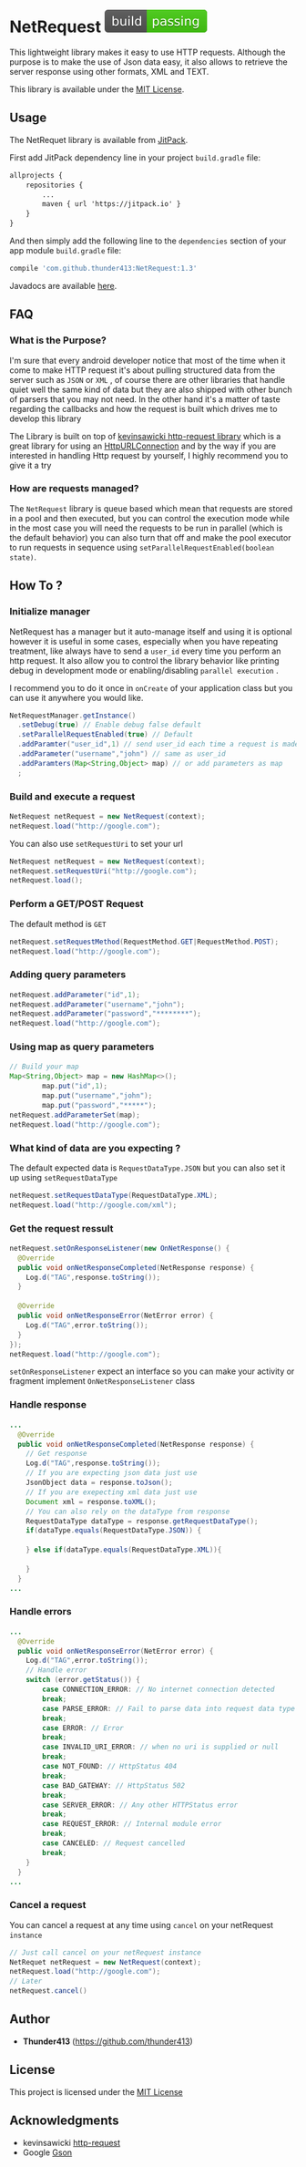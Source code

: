 # NetRequest [![Build Status](passing.svg)](passing.svg)

This lightweight library makes it easy to use HTTP requests. Although  the purpose is to make the use of Json data easy, it also allows to retrieve the server response using other formats, XML and TEXT.

This library is available under the [MIT License](http://www.opensource.org/licenses/mit-license.php).

## Usage

The NetRequet library is available from [JitPack](https://jitpack.io/#thunder413/NetRequest/1.2).

First add JitPack dependency line in your project `build.gradle` file:

```xml
allprojects {
	repositories {
		...
		maven { url 'https://jitpack.io' }
	}
}
```

And then simply add the following line to the `dependencies` section of your app module `build.gradle` file:

```groovy
compile 'com.github.thunder413:NetRequest:1.3'
```

Javadocs are available [here](http://https://github.com/thunder413/NetRequest/apidocs/index.html).

## FAQ

### What is the Purpose?

I'm sure that every android developer notice that most of the time when it come to make HTTP request it's about pulling structured data from the server such as `JSON` or `XML` , of course there are other libraries that handle quiet well the same kind of data but they are also shipped with other bunch of parsers that you may not need. In the other hand it's a matter of taste regarding the callbacks and how the request is built which drives me to develop this library

The Library is built on top of [kevinsawicki http-request library](https://github.com/kevinsawicki/http-request) which is a great library for using an [HttpURLConnection](http://download.oracle.com/javase/6/docs/api/java/net/HttpURLConnection.html) and by the way if you are interested in handling Http request by yourself, I highly recommend you to give it a try

### How are requests managed?

The `NetRequest` library is queue
based which mean that requests are stored in a pool and then executed, but you can control the execution mode while in the most case you will need the requests to be run in parallel (which is the default behavior) you can also turn that off and make the pool executor to run requests in sequence using `setParallelRequestEnabled(boolean state)`.


## How To ?

### Initialize manager

NetRequest has a manager but it auto-manage itself and using it is optional however it is useful in some cases, especially when you have repeating treatment, like always have to send a ``user_id`` every time you perform an http request. It also allow you to control the library behavior like printing debug in development mode or enabling/disabling ``parallel execution`` .

I recommend you to do it once in ``onCreate``  of your application class but you can use it anywhere you would like.

```java
NetRequestManager.getInstance()
  .setDebug(true) // Enable debug false default
  .setParallelRequestEnabled(true) // Default
  .addParamter("user_id",1) // send user_id each time a request is made
  .addParameter("username","john") // same as user_id
  .addParamters(Map<String,Object> map) // or add parameters as map
  ;
```

### Build and execute a request

```java
NetRequest netRequest = new NetRequest(context);
netRequest.load("http://google.com");
```

You can also use ``setRequestUri`` to set your url

```java
NetRequest netRequest = new NetRequest(context);
netRequest.setRequestUri("http://google.com");
netRequest.load();
```

### Perform a GET/POST Request

The default method is  ``GET``

```java
netRequest.setRequestMethod(RequestMethod.GET|RequestMethod.POST);
netRequest.load("http://google.com");
```

### Adding query parameters

```java
netRequest.addParameter("id",1);
netRequest.addParameter("username","john");
netRequest.addParameter("password","********");
netRequest.load("http://google.com");
```

### Using map as query parameters

```java
// Build your map
Map<String,Object> map = new HashMap<>();
        map.put("id",1);
        map.put("username","john");
        map.put("password","*****");
netRequest.addParameterSet(map);
netRequest.load("http://google.com");
```

### What kind of data are you expecting ?

The default expected data is ``RequestDataType.JSON`` but you can also set it up using ``setRequestDataType``  

```java
netRequest.setRequestDataType(RequestDataType.XML);
netRequest.load("http://google.com/xml");
```

### Get the request ressult

```java
netRequest.setOnResponseListener(new OnNetResponse() {
  @Override
  public void onNetResponseCompleted(NetResponse response) {
    Log.d("TAG",response.toString());
  }
  
  @Override
  public void onNetResponseError(NetError error) {
    Log.d("TAG",error.toString());
  }
});
netRequest.load("http://google.com");
```

``setOnResponseListener`` expect an interface so you can make your activity or fragment implement ``OnNetResponseListener`` class

### Handle response

```java
...
  @Override
  public void onNetResponseCompleted(NetResponse response) {
  	// Get response
    Log.d("TAG",response.toString());
    // If you are expecting json data just use
    JsonObject data = response.toJson();
    // If you are exepecting xml data just use
    Document xml = response.toXML();
    // You can also rely on the dataType from response
    RequestDataType dataType = response.getRequestDataType();
    if(dataType.equals(RequestDataType.JSON)) {
      
    } else if(dataType.equals(RequestDataType.XML)){
      
    }
  }
...
```

### Handle errors

```java
...
  @Override
  public void onNetResponseError(NetError error) {
  	Log.d("TAG",error.toString());
    // Handle error
    switch (error.getStatus()) {
    	case CONNECTION_ERROR: // No internet connection detected
        break;
        case PARSE_ERROR: // Fail to parse data into request data type
       	break;
        case ERROR: // Error
        break;
        case INVALID_URI_ERROR: // when no uri is supplied or null
        break;
        case NOT_FOUND: // HttpStatus 404
        break;
        case BAD_GATEWAY: // HttpStatus 502
        break;
        case SERVER_ERROR: // Any other HTTPStatus error 
        break;  
      	case REQUEST_ERROR: // Internal module error
        break;
        case CANCELED: // Request cancelled
        break;
 	}
  }
...
```

### Cancel a request

You can cancel a request at any time using ``cancel`` on your netRequest ``instance`` 

```java
// Just call cancel on your netRequest instance
NetRequet netRequest = new NetRequest(context);
netRequest.load("http://google.com");
// Later
netRequest.cancel()
```



## Author

- **Thunder413** (https://github.com/thunder413)

## License

This project is licensed under the  [MIT License](http://www.opensource.org/licenses/mit-license.php) 

## Acknowledgments

- kevinsawicki [http-request](https://github.com/kevinsawicki/http-request) 
- Google [Gson](https://github.com/google/gson) 